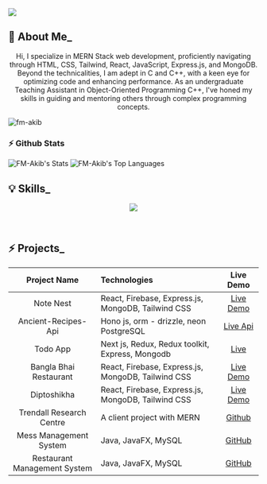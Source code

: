 <a href="https://fahim-muntasir-akib.vercel.app/" >
<img src="https://github.com/FM-Akib/FM-Akib/blob/main/AkibCoverUPdate.png" />
</a>
<!-- <h1 align="center">Hi 👋, I'm Mohammad Fahim Muntasir Akib</h1> -->
<!-- <h3 align="center">A passionate web developer from Bangladesh</h3> -->

## :rocket: About Me_

<p align="center"> Hi, I specialize in MERN Stack web development, proficiently navigating through HTML, CSS, Tailwind, React, JavaScript, Express.js, and MongoDB. Beyond the technicalities, I am adept in C and C++, with a keen eye for optimizing code and enhancing performance. As an undergraduate Teaching Assistant in Object-Oriented Programming C++, I've honed my skills in guiding and mentoring others through complex programming concepts.</p>

<p align="left"> <img src="https://komarev.com/ghpvc/?username=fm-akib&label=Profile%20views&color=0e75b6&style=flat" alt="fm-akib" /> </p>

###  ⚡ Github Stats

![FM-Akib's Stats](https://github-readme-stats.vercel.app/api?username=FM-Akib&theme=blueberry&show_icons=true&hide_border=true&count_private=true&line_height=20)
![FM-Akib's Top Languages](https://github-readme-stats.vercel.app/api/top-langs/?username=FM-Akib&theme=blueberry&show_icons=true&hide_border=true&layout=compact)

## :bulb: Skills_

<p align="center">
<img src="https://skillicons.dev/icons?i=js,ts,cpp,tailwind,vite,react,next,nodejs,express,postgres,mongodb,redux,postman,firebase&theme=dark" />
</p>


<br />


## :zap: Projects_

<div align="center">

| Project Name | Technologies | Live Demo |
|:------------:|:------------|:---------:|
| Note Nest | React, Firebase, Express.js, MongoDB, Tailwind CSS | [Live Demo](https://note-nest-21dd0.web.app/) |
| Ancient-Recipes-Api | Hono js, orm - drizzle, neon PostgreSQL | [Live Api](https://ancient-recipes-nc8nbtyl4-motimiya08s-projects.vercel.app/)|
| Todo App | Next js, Redux, Redux toolkit, Express, Mongodb | [Live](https://todo-app-ochre-sigma.vercel.app/)|
| Bangla Bhai Restaurant | React, Firebase, Express.js, MongoDB, Tailwind CSS | [Live Demo](https://bangla-bhai-restaurent.web.app/) |
| Diptoshikha | React, Firebase, Express.js, MongoDB, Tailwind CSS | [Live Demo](https://diptoshikha-d040d.web.app/) |
| Trendall Research Centre | A client project with MERN | [Github](https://github.com/FM-Akib/trendall-research-centre.git)|
| Mess Management System | Java, JavaFX, MySQL | [GitHub](https://github.com/FM-Akib/Mess-Management-System.git) |
| Restaurant Management System | Java, JavaFX, MySQL | [GitHub](https://github.com/FM-Akib/Restaurent-Management-System.git) |

</div>

<br />












